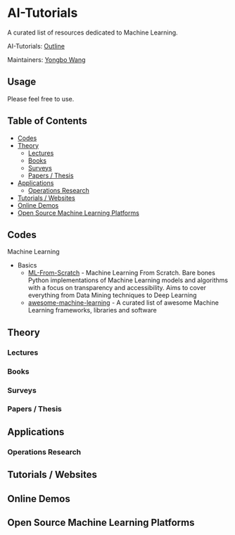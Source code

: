 # AI-Tutorials

A curated list of resources dedicated to Machine Learning.

AI-Tutorials: [Outline](https://github.com/yongbowin/AI-Tutorials)

Maintainers: [Yongbo Wang](https://github.com/yongbowin)


## Usage
Please feel free to use.

## Table of Contents

 - [Codes](#codes)
 - [Theory](#theory)
   - [Lectures](#lectures)
   - [Books](#books)
   - [Surveys](#surveys)
   - [Papers / Thesis](#papers--thesis)
 - [Applications](#applications)
   - [Operations Research](#operations-research)
 - [Tutorials / Websites](#tutorials--websites)
 - [Online Demos](#online-demos)
 - [Open Source Machine Learning Platforms](#open-source-machine-learning-platforms)

## Codes
Machine Learning
 - Basics
   - [ML-From-Scratch](https://github.com/eriklindernoren/ML-From-Scratch) - Machine Learning From Scratch. Bare bones Python implementations of Machine Learning models and algorithms with a focus on transparency and accessibility. Aims to cover everything from Data Mining techniques to Deep Learning
   - [awesome-machine-learning](https://github.com/aymericdamien/awesome-machine-learning) - A curated list of awesome Machine Learning frameworks, libraries and software

## Theory

### Lectures

### Books

### Surveys

### Papers / Thesis

## Applications

### Operations Research

## Tutorials / Websites

## Online Demos

## Open Source Machine Learning Platforms









